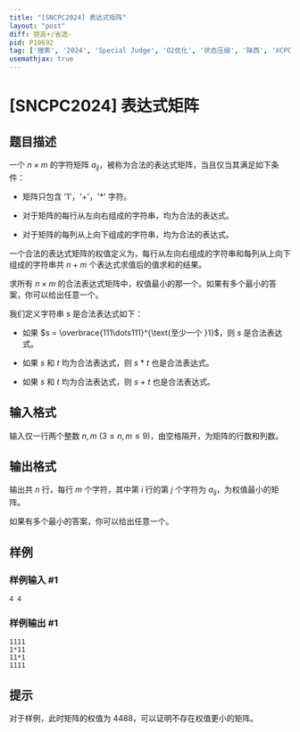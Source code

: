```yaml
---
title: "[SNCPC2024] 表达式矩阵"
layout: "post"
diff: 提高+/省选-
pid: P10692
tag: ['搜索', '2024', 'Special Judge', 'O2优化', '状态压缩', '陕西', 'XCPC']
usemathjax: true
---
```


# [SNCPC2024] 表达式矩阵
## 题目描述

一个 $n \times m$ 的字符矩阵 $a_{ij}$，被称为合法的表达式矩阵，当且仅当其满足如下条件：


- 矩阵只包含 '1'，'+'，'*' 字符。

- 对于矩阵的每行从左向右组成的字符串，均为合法的表达式。

- 对于矩阵的每列从上向下组成的字符串，均为合法的表达式。


一个合法的表达式矩阵的权值定义为，每行从左向右组成的字符串和每列从上向下组成的字符串共 $n + m$ 个表达式求值后的值求和的结果。

求所有 $n \times m$ 的合法表达式矩阵中，权值最小的那一个。如果有多个最小的答案，你可以给出任意一个。

我们定义字符串 $s$ 是合法表达式如下：



- 如果 $s = \overbrace{111\dots111}^{\text{至少一个 }1}$，则 $s$ 是合法表达式。

- 如果 $s$ 和 $t$ 均为合法表达式，则 $s$ * $t$ 也是合法表达式。

- 如果 $s$ 和 $t$ 均为合法表达式，则 $s$ + $t$ 也是合法表达式。
## 输入格式

输入仅一行两个整数 $n, m$ ($3 \leq n, m \leq 9$)，由空格隔开，为矩阵的行数和列数。
## 输出格式

输出共 $n$ 行，每行 $m$ 个字符，其中第 $i$ 行的第 $j$ 个字符为 $a_{ij}$，为权值最小的矩阵。

如果有多个最小的答案，你可以给出任意一个。
## 样例

### 样例输入 #1
```
4 4

```
### 样例输出 #1
```
1111
1*11
11*1
1111

```
## 提示


对于样例，此时矩阵的权值为 $4488$，可以证明不存在权值更小的矩阵。
